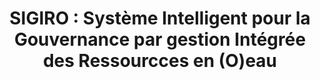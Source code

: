 
<center>
  <h1>SIGIRO : Système Intelligent pour la Gouvernance par gestion Intégrée des Ressourcces en (O)eau</h1>
</center>
